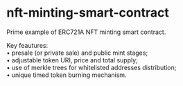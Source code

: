 # nft-minting-smart-contract
Prime example of ERC721A NFT minting smart contract.  

Key feautures:  
• presale (or private sale) and public mint stages;  
• adjustable token URI, price and total supply;  
• use of merkle trees for whitelisted addresses distribution;  
• unique timed token burning mechanism.
